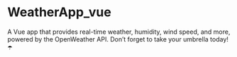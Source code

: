 # WeatherApp_vue
A Vue app that provides real-time weather, humidity, wind speed, and more, powered by the OpenWeather API. Don’t forget to take your umbrella today! ☂️
